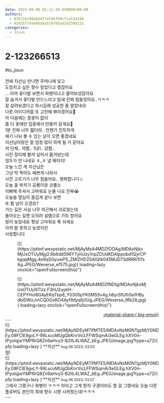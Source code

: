 ```yaml
---
date: 2023-08-06 01:11:49.640000+09:00
authors:
  - 07b716c88a814f7af4bf69cfca13a188
  - 01435f74a49ba8a519705ad242348232
categories:
  - Jisun
---
```


# 2-123266513

<div class="post-container" markdown="1">
<div class="content-container md-sidebar__scrollwrap" markdown="1">

\#to_jisun <br><br>전에 지선님 만나면 주머니에 넣고<br>도망치고 싶은 향수 찾았다고 했잖아요<br>....아까 꽃다발 보면서 화병이냐고 물어보셨잖아요<br>잘 숨겨서 꽃다발 만드느라고 밤새 진짜 힘들었어요..ㅋㅋㅋ<br>잘 살려보겠다고 하시길래 성공한 줄 알았네😒<br>다른 아이디어를 또 고민해 봐야겠어요🤭<br>아 다음에는 꿍꿍이 없이<br>좀 더 꽃에만 집중해서 만들어 갈게요🥰<br>1분 진짜 너무 짧더라.. 언젠가 진득하게<br>얘기 나눠 볼 수 있는 날이 오면 좋겠네요<br>지선님이랑은 말 엄청 많이 하게 될 거 같아요<br>저 단체.. 약함.. 1대1.. 강함..<br>사진 정리해 볼까 싶어서 옮겨놨는데<br>엄두가 안 나네요 ㅎ_ㅎ 낼 해야지!<br>오늘 느낀 게 지선님은<br>그냥 막 찍어도 예쁘게 나와서<br>사진 고르기가 너무 힘들어요.. 행복합니다☺️<br>오늘 울 박치기 공룡이랑 코뿔소<br>이뻐해 주셔서 고마워요 눈물 나요 진짜😭<br>오늘을 열심히 즐겁게 살다 보면<br>또 뵐 날이 오겠죠?<br>가는 길은 사실 너무 피곤해서 괴로웠는데<br>돌아오는 길엔 오히려 설렘으로 가득 찼어요<br>밤이 늦었네요 항상 고마워요 푹 쉬세요<br>아까 말 못하고 늦었지만<br>사랑합니다
<figure markdown="1">
![](https://phinf.wevpstatic.net/MjAyMzA4MDZfODAg/MDAxNjkxMjUxOTUyMjg2.6b6dd596YTyHJzy1npZDUdKDAIppobd1QyrCPkgqqMgg.4e9qSGyuwPS_ZMlZHD2SAIQtk045MJD73dRRKl1l7sAg.JPEG/Weverse_ef575.jpg){ loading=lazy onclick="openFullscreen(this)"}
</figure>

<figure markdown="1">
![](https://phinf.wevpstatic.net/MjAyMzA4MDZfNDIg/MDAxNjkxMjUxOTUyNTUz.F3hU2uykH-CEPYHoI8GAyEKqTbp8_Y0305pYK0M5Sv4g.h6yrSfUIh5e1HBydbIDWzJvtCQDGoRO4Ayf9dyqfp1Ug.JPEG/Weverse_9fb28.jpg){ loading=lazy onclick="openFullscreen(this)"}
</figure>


</div>
</div>

<div style="text-align: right;" markdown="1">
<a href="https://weverse.io/fromis9/fanpost/2-123266513" style="text-align: right;">:material-share:{.big-emoji}</a>
</div>
---

<div class="comments-container md-sidebar__scrollwrap" markdown="1">
<div class="comment" markdown="1">
<div class='id-container' markdown="1">
![](https://phinf.wevpstatic.net/MjAyNDEyMTlfMTE5/MDAxNzM0NTgzMjY0NDEy.08FClE9gxLY-99LscoMUgQbKnrVicLFFWSqmAi3eGLEg.hXV0n-tPyoIqjwYMPRrQ8Zn9aHvy3-B2llL4LWAZ_bEg.JPEG/image.jpg?type=s72){ pfp loading=lazy }
**<span class="artist">지선</span>** <small>Aug 06 2023, 03:03</small><br>
</div>
<div class='comment-body' markdown="1">
헐!
</div>
</div>
<div class="comment" markdown="1">
<div class='id-container' markdown="1">
![](https://phinf.wevpstatic.net/MjAyNDEyMTlfMTE5/MDAxNzM0NTgzMjY0NDEy.08FClE9gxLY-99LscoMUgQbKnrVicLFFWSqmAi3eGLEg.hXV0n-tPyoIqjwYMPRrQ8Zn9aHvy3-B2llL4LWAZ_bEg.JPEG/image.jpg?type=s72){ pfp loading=lazy }
**<span class="artist">지선</span>** <small>Aug 06 2023, 03:07</small><br>
</div>
<div class='comment-body' markdown="1">
그래사 그랬구나 화병이 ㅋㅋㅋ 아이고 그게 뭔지 구경이라도 할 걸 그랬네요 오늘 다른 플로버도 본인의 최애 향수 시향 시켜줬는데!ㅋㅋㅋ
</div>
</div>
</div>
---
